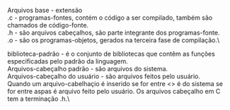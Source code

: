 Arquivos base - extensão\
.c - programas-fontes, contém o código a ser compilado, também são chamados de código-fonte.\
.h - são arquivos cabeçalhos, são parte integrante dos programas-fonte.\
.o - são os programas-objetos, gerados na terceira fase de compilação.\

biblioteca-padrão - é o conjunto de bibliotecas que contêm as funções especificadas pelo padrão da linguagem.\
Arquivos-cabeçalho padrão - são arquivos do sistema.\
Arquivos-cabeçalho do usuário - são arquivos feitos pelo usuário.\
Quando um arquivo-cabelhaçio é inserido se for  entre <> é do sistema se for entre aspas é arquivo feito pelo usuário. Os arquivos cabeçalho em C tem a terminação .h.\